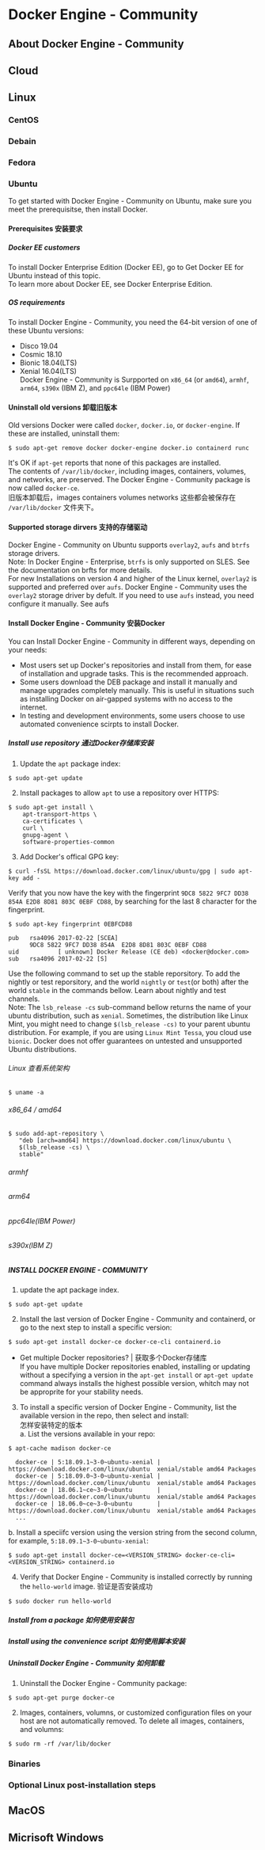 # Docker Engine - Community

## About Docker Engine - Community
## Cloud  
## Linux  
### CentOS
### Debain  
### Fedora  
### Ubuntu  
To get started with Docker Engine - Community on Ubuntu, make sure you meet the prerequisitse, then install Docker.  
#### Prerequisites 安装要求  
##### Docker EE customers  
To install Docker Enterprise Edition (Docker EE), go to Get Docker EE for Ubuntu instead of this topic.  
To learn more about Docker EE, see Docker Enterprise Edition.  
##### OS requirements  
To install Docker Engine - Community, you need the 64-bit version of one of these Ubuntu versions:  
- Disco 19.04  
- Cosmic 18.10  
- Bionic 18.04(LTS)  
- Xenial 16.04(LTS)  
Docker Engine - Community is Surpported on `x86_64` (or `amd64`), `armhf`, `arm64`, `s390x` (IBM Z), and `ppc64le` (IBM Power)  
#### Uninstall old versions 卸载旧版本  
Old versions Docker were called `docker`, `docker.io`, or `docker-engine`. If these are installed, uninstall them:  
```
$ sudo apt-get remove docker docker-engine docker.io containerd runc
```
It's OK if `apt-get` reports that none of this packages are installed.  
The contents of `/var/lib/docker`, including images, containers, volumes, and networks, are preserved. The Docker Engine - Community package is now called `docker-ce`.  
旧版本卸载后，images containers volumes networks 这些都会被保存在 `/var/lib/docker` 文件夹下。  
#### Supported storage dirvers 支持的存储驱动  
Docker Engine - Community on Ubuntu supports `overlay2`, `aufs` and `btrfs` storage drivers.  
Note: In Docker Engine - Enterprise, `btrfs` is only supported on SLES. See the documentation on brfts for more details.  
For new Installations on version 4 and higher of the Linux kernel, `overlay2` is supported and preferred over `aufs`. Docker Engine - Community uses the `overlay2` storage driver by defult. If you need to use `aufs` instead, you need configure it manually. See aufs  
#### Install Docker Engine - Community 安装Docker  
You can Install Docker Engine - Community in different ways, depending on your needs:  
- Most users set up Docker's repositories and install from them, for ease of installation and upgrade tasks. This is the recommended approach.  
- Some users download the DEB package and install it manually and manage upgrades completely manually. This is useful in situations such as installing Docker on air-gapped systems with no access to the internet.  
- In testing and development environments, some users choose to use automated convenience scirpts to install Docker.  
##### Install use repository 通过Docker存储库安装  
1. Update the `apt` package index:  
```
$ sudo apt-get update
```
2. Install packages to allow `apt` to use a repository over HTTPS:  
```
$ sudo apt-get install \
    apt-transport-https \
    ca-certificates \
    curl \
    gnupg-agent \
    software-properties-common 
```
3. Add Docker's offical GPG key:  
```
$ curl -fsSL https://download.docker.com/linux/ubuntu/gpg | sudo apt-key add -
```
Verify that you now have the key with the fingerprint `9DC8 5822 9FC7 DD38 854A E2D8 8D81 803C 0EBF CD88`, by searching for the last 8 character for the fingerprint.
```
$ sudo apt-key fingerprint 0EBFCD88
    
pub   rsa4096 2017-02-22 [SCEA]
      9DC8 5822 9FC7 DD38 854A  E2D8 8D81 803C 0EBF CD88
uid           [ unknown] Docker Release (CE deb) <docker@docker.com>
sub   rsa4096 2017-02-22 [S]
```

Use the following command to set up the stable reporsitory. To add the nightly or test reporsitory, and the world `nightly` or `test`(or both) after the world `stable` in the commands bellow. Learn about nightly and test channels.  
Note: The `lsb_release -cs` sub-command bellow returns the name of your ubuntu distribution, such as `xenial`. Sometimes, the distribution like Linux Mint, you might need to change `$(lsb_release -cs)` to your parent ubuntu distribution. For example, if you are using `Linux Mint Tessa`, you cloud use `bionic`. Docker does not offer guarantees on untested and unsupported Ubuntu distributions.  

###### Linux 查看系统架构
```
$ uname -a
```
###### x86_64 / amd64
```
$ sudo add-apt-repository \
   "deb [arch=amd64] https://download.docker.com/linux/ubuntu \
   $(lsb_release -cs) \
   stable"
```
###### armhf  
###### arm64  
###### ppc64le(IBM Power)
###### s390x(IBM Z)

##### INSTALL DOCKER ENGINE - COMMUNITY  
1. update the apt package index.  
```
$ sudo apt-get update 
```
2. Install the last version of Docker Engine - Community and containerd, or go to the next step to install a specific version:  
```
$ sudo apt-get install docker-ce docker-ce-cli containerd.io
```

- Get multiple Docker repositories? | 获取多个Docker存储库  
If you have multiple Docker repositories enabled, installing or updating without a specifying a version in the `apt-get install` or `apt-get update` command always installs the highest possible version, whitch may not be approprite for your stability needs.  

3. To install a specific version of Docker Engine - Community, list the available version in the repo, then select and install:  
怎样安装特定的版本  
a. List the versions available in your repo:  
```
$ apt-cache madison docker-ce

  docker-ce | 5:18.09.1~3-0~ubuntu-xenial | https://download.docker.com/linux/ubuntu  xenial/stable amd64 Packages
  docker-ce | 5:18.09.0~3-0~ubuntu-xenial | https://download.docker.com/linux/ubuntu  xenial/stable amd64 Packages
  docker-ce | 18.06.1~ce~3-0~ubuntu       | https://download.docker.com/linux/ubuntu  xenial/stable amd64 Packages
  docker-ce | 18.06.0~ce~3-0~ubuntu       | https://download.docker.com/linux/ubuntu  xenial/stable amd64 Packages
  ...
```
b. Install a speciifc version using the version string from the second column, for example, `5:18.09.1~3-0~ubuntu-xenial`:  
```
$ sudo apt-get install docker-ce=<VERSION_STRING> docker-ce-cli=<VERSION_STRING> containerd.io
```

4. Verify that Docker Engine - Community is installed correctly by running the `hello-world` image. 验证是否安装成功  
```
$ sudo docker run hello-world
```
##### Install from a package 如何使用安装包  
##### Install using the convenience script 如何使用脚本安装  
##### Uninstall Docker Engine - Community 如何卸载  
1. Uninstall the Docker Engine - Community package:  
```
$ sudo apt-get purge docker-ce
```
2. Images, containers, volumns, or customized configuration files on your host are not automatically removed. To delete all images, containers, and volumns:  
```
$ sudo rm -rf /var/lib/docker
```
### Binaries  
### Optional Linux post-installation steps  
## MacOS  
## Micrisoft Windows  